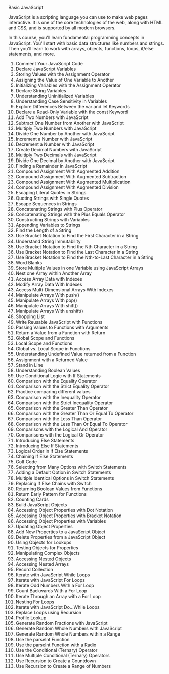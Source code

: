 Basic JavaScript

JavaScript is a scripting language you can use to make web pages interactive. It is one of the core technologies of the web, along with HTML and CSS, and is supported by all modern browsers.

In this course, you'll learn fundamental programming concepts in JavaScript. You'll start with basic data structures like numbers and strings. Then you'll learn to work with arrays, objects, functions, loops, if/else statements, and more.

1.	Comment Your JavaScript Code
2.	Declare JavaScript Variables
3.	Storing Values with the Assignment Operator
4.	Assigning the Value of One Variable to Another
5.	Initializing Variables with the Assignment Operator
6.	Declare String Variables
7.	Understanding Uninitialized Variables
8.	Understanding Case Sensitivity in Variables
9.	Explore Differences Between the var and let Keywords
10.	Declare a Read-Only Variable with the const Keyword
11.	Add Two Numbers with JavaScript
12.	Subtract One Number from Another with JavaScript
13.	Multiply Two Numbers with JavaScript
14.	Divide One Number by Another with JavaScript
15.	Increment a Number with JavaScript
16.	Decrement a Number with JavaScript
17.	Create Decimal Numbers with JavaScript
18.	Multiply Two Decimals with JavaScript
19.	Divide One Decimal by Another with JavaScript
20.	Finding a Remainder in JavaScript
21.	Compound Assignment With Augmented Addition
22.	Compound Assignment With Augmented Subtraction
23.	Compound Assignment With Augmented Multiplication
24.	Compound Assignment With Augmented Division
25.	Escaping Literal Quotes in Strings
26.	Quoting Strings with Single Quotes
27.	Escape Sequences in Strings
28.	Concatenating Strings with Plus Operator
29.	Concatenating Strings with the Plus Equals Operator
30.	Constructing Strings with Variables
31.	Appending Variables to Strings
32.	Find the Length of a String
33.	Use Bracket Notation to Find the First Character in a String
34.	Understand String Immutability
35.	Use Bracket Notation to Find the Nth Character in a String
36.	Use Bracket Notation to Find the Last Character in a String
37.	Use Bracket Notation to Find the Nth-to-Last Character in a String
38.	Word Blanks
39.	Store Multiple Values in one Variable using JavaScript Arrays
40.	Nest one Array within Another Array
41.	Access Array Data with Indexes
42.	Modify Array Data With Indexes
43.	Access Multi-Dimensional Arrays With Indexes
44.	Manipulate Arrays With push()
45.	Manipulate Arrays With pop()
46.	Manipulate Arrays With shift()
47.	Manipulate Arrays With unshift()
48.	Shopping List
49.	Write Reusable JavaScript with Functions
50.	Passing Values to Functions with Arguments
51.	Return a Value from a Function with Return
52.	Global Scope and Functions
53.	Local Scope and Functions
54.	Global vs. Local Scope in Functions
55.	Understanding Undefined Value returned from a Function
56.	Assignment with a Returned Value
57.	Stand in Line
58.	Understanding Boolean Values
59.	Use Conditional Logic with If Statements
60.	Comparison with the Equality Operator
61.	Comparison with the Strict Equality Operator
62.	Practice comparing different values
63.	Comparison with the Inequality Operator
64.	Comparison with the Strict Inequality Operator
65.	Comparison with the Greater Than Operator
66.	Comparison with the Greater Than Or Equal To Operator
67.	Comparison with the Less Than Operator
68.	Comparison with the Less Than Or Equal To Operator
69.	Comparisons with the Logical And Operator
70.	Comparisons with the Logical Or Operator
71.	Introducing Else Statements
72.	Introducing Else If Statements
73.	Logical Order in If Else Statements
74.	Chaining If Else Statements
75.	Golf Code
76.	Selecting from Many Options with Switch Statements
77.	Adding a Default Option in Switch Statements
78.	Multiple Identical Options in Switch Statements
79.	Replacing If Else Chains with Switch
80.	Returning Boolean Values from Functions
81.	Return Early Pattern for Functions
82.	Counting Cards
83.	Build JavaScript Objects
84.	Accessing Object Properties with Dot Notation
85.	Accessing Object Properties with Bracket Notation
86.	Accessing Object Properties with Variables
87.	Updating Object Properties
88.	Add New Properties to a JavaScript Object
89.	Delete Properties from a JavaScript Object
90.	Using Objects for Lookups
91.	Testing Objects for Properties
92.	Manipulating Complex Objects
93.	Accessing Nested Objects
94.	Accessing Nested Arrays
95.	Record Collection
96.	Iterate with JavaScript While Loops
97.	Iterate with JavaScript For Loops
98.	Iterate Odd Numbers With a For Loop
99.	Count Backwards With a For Loop
100. Iterate Through an Array with a For Loop
101. Nesting For Loops
102. Iterate with JavaScript Do...While Loops
103. Replace Loops using Recursion
104. Profile Lookup
105. Generate Random Fractions with JavaScript
106. Generate Random Whole Numbers with JavaScript
107. Generate Random Whole Numbers within a Range
108. Use the parseInt Function
109. Use the parseInt Function with a Radix
110. Use the Conditional (Ternary) Operator
111. Use Multiple Conditional (Ternary) Operators
112. Use Recursion to Create a Countdown
113. Use Recursion to Create a Range of Numbers
